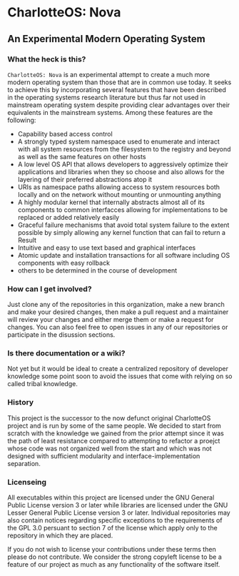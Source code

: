 # CharlotteOS: Nova

## An Experimental Modern Operating System

### What the heck is this?

`CharlotteOS: Nova` is an experimental attempt to create a much more modern operating system than those that are in common use today. It seeks to achieve this by incorporating several features that have been described
in the operating systems research literature but thus far not used in mainstream operating system despite providing clear advantages over their equivalents in the mainstream systems. Among these features are the following:

- Capability based access control
- A strongly typed system namespace used to enumerate and interact with all system resources from the filesystem to the registry and beyond as well as the same features on other hosts
- A low level OS API that allows developers to aggressively optimize their applications and libraries when they so choose and also allows for the layering of their preferred abstractions atop it
- URIs as namespace paths allowing access to system resources both locally and on the network without mounting or unmounting anything
- A highly modular kernel that internally abstracts almost all of its components to common interfacces allowing for implementations to be replaced or added relatively easily
- Graceful failure mechanisms that avoid total system failure to the extent possible by simply allowing any kernel function that can fail to return a Result
- Intuitive and easy to use text based and graphical interfaces
- Atomic update and installation transactions for all software including OS components with easy rollback
- others to be determined in the course of development

### How can I get involved?

Just clone any of the repositories in this organization, make a new branch and make your desired changes, then make a pull request and a maintainer will review your changes and either merge them or make a request for changes. You can also
feel free to open issues in any of our repositories or participate in the disussion sections.

### Is there documentation or a wiki?

Not yet but it would be ideal to create a centralized repository of developer knowledge some point soon to avoid the issues that come with relying on so called tribal knowledge.

### History

This project is the successor to the now defunct original CharlotteOS project and is run by some of the same people. We decided to start from scratch with the knowledge we gained from the prior attempt since it was the path of least resistance
compared to attempting to refactor a proejct whose code was not organized well from the start and which was not designed with sufficient modularity and interface-implementation separation.

### Licenseing

All executables within this project are licensed under the GNU General Public License version 3 or later while libraries are licensed under the GNU Lesser General Public License version 3 or later. Individual repositories may also contain notices regarding specific exceptions to the requirements of the GPL 3.0 persuant to section 7 of the license which apply only to the repository in which they are placed.

If you do not wish to license your
contributions under these terms then please do not contribute. We consider the strong copyleft license to be a feature of our project as much as any functionality of the software itself.
